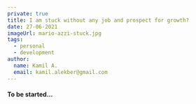 ```yaml
---
private: true
title: I am stuck without any job and prospect for growth?
date: 27-06-2021
imageUrl: mario-azzi-stuck.jpg
tags:
  - personal
  - development
author:
  name: Kamil A.
  email: kamil.alekber@gmail.com
---
```


#### To be started...
